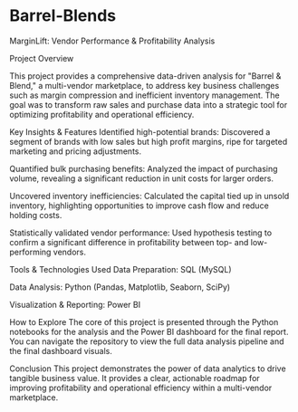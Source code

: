 # Barrel-Blends

MarginLift: Vendor Performance & Profitability Analysis

Project Overview

This project provides a comprehensive data-driven analysis for "Barrel & Blend," a multi-vendor marketplace, to address key business challenges such as margin compression and inefficient inventory management. The goal was to transform raw sales and purchase data into a strategic tool for optimizing profitability and operational efficiency.

Key Insights & Features
Identified high-potential brands: Discovered a segment of brands with low sales but high profit margins, ripe for targeted marketing and pricing adjustments.

Quantified bulk purchasing benefits: Analyzed the impact of purchasing volume, revealing a significant reduction in unit costs for larger orders.

Uncovered inventory inefficiencies: Calculated the capital tied up in unsold inventory, highlighting opportunities to improve cash flow and reduce holding costs.

Statistically validated vendor performance: Used hypothesis testing to confirm a significant difference in profitability between top- and low-performing vendors.

Tools & Technologies Used
Data Preparation: SQL (MySQL)

Data Analysis: Python (Pandas, Matplotlib, Seaborn, SciPy)

Visualization & Reporting: Power BI

How to Explore
The core of this project is presented through the Python notebooks for the analysis and the Power BI dashboard for the final report. You can navigate the repository to view the full data analysis pipeline and the final dashboard visuals.

Conclusion
This project demonstrates the power of data analytics to drive tangible business value. It provides a clear, actionable roadmap for improving profitability and operational efficiency within a multi-vendor marketplace.
